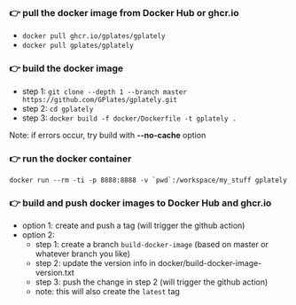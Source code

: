 ### 👉 pull the docker image from Docker Hub or ghcr.io

- `docker pull ghcr.io/gplates/gplately`
- `docker pull gplates/gplately`

###  👉 build the docker image

- step 1: `git clone --depth 1 --branch master https://github.com/GPlates/gplately.git`
- step 2: `cd gplately`
- step 3: `docker build -f docker/Dockerfile -t gplately .`

Note: if errors occur, try build with **--no-cache** option

### 👉 run the docker container

```docker run --rm -ti -p 8888:8888 -v `pwd`:/workspace/my_stuff gplately```

### 👉 build and push docker images to Docker Hub and ghcr.io

- option 1: create and push a tag (will trigger the github action)
- option 2: 
    - step 1: create a branch `build-docker-image` (based on master or whatever branch you like)
    - step 2: update the version info in docker/build-docker-image-version.txt
    - step 3: push the change in step 2 (will trigger the github action)
    - note: this will also create the `latest` tag

